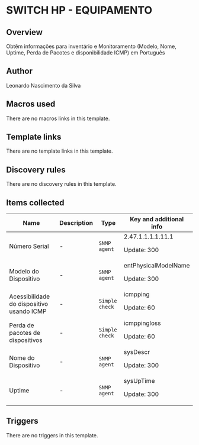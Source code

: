 # SWITCH HP - EQUIPAMENTO

## Overview

Obtêm informações para inventário e Monitoramento (Modelo, Nome, Uptime, Perda de Pacotes e disponibilidade ICMP) em Português

## Author

Leonardo Nascimento da Silva

## Macros used

There are no macros links in this template.

## Template links

There are no template links in this template.

## Discovery rules

There are no discovery rules in this template.

## Items collected

|Name|Description|Type|Key and additional info|
|----|-----------|----|----|
|Número Serial|<p>-</p>|`SNMP agent`|2.47.1.1.1.1.11.1<p>Update: 300</p>|
|Modelo do Dispositivo|<p>-</p>|`SNMP agent`|entPhysicalModelName<p>Update: 300</p>|
|Acessibilidade do dispositivo usando ICMP|<p>-</p>|`Simple check`|icmpping<p>Update: 60</p>|
|Perda de pacotes de dispositivos|<p>-</p>|`Simple check`|icmppingloss<p>Update: 60</p>|
|Nome do Dispositivo|<p>-</p>|`SNMP agent`|sysDescr<p>Update: 300</p>|
|Uptime|<p>-</p>|`SNMP agent`|sysUpTime<p>Update: 300</p>|
## Triggers

There are no triggers in this template.

